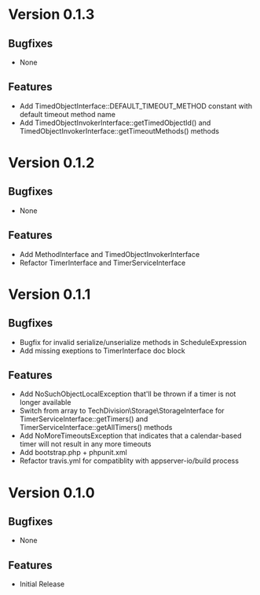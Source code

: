 # Version 0.1.3

## Bugfixes

* None

## Features

* Add TimedObjectInterface::DEFAULT_TIMEOUT_METHOD constant with default timeout method name
* Add TimedObjectInvokerInterface::getTimedObjectId() and TimedObjectInvokerInterface::getTimeoutMethods() methods

# Version 0.1.2

## Bugfixes

* None

## Features

* Add MethodInterface and TimedObjectInvokerInterface
* Refactor TimerInterface and TimerServiceInterface

# Version 0.1.1

## Bugfixes

* Bugfix for invalid serialize/unserialize methods in ScheduleExpression
* Add missing exeptions to TimerInterface doc block

## Features

* Add NoSuchObjectLocalException that'll be thrown if a timer is not longer available
* Switch from array to TechDivision\Storage\StorageInterface for TimerServiceInterface::getTimers() and TimerServiceInterface::getAllTimers() methods
* Add NoMoreTimeoutsException that indicates that a calendar-based timer will not result in any more timeouts
* Add bootstrap.php + phpunit.xml
* Refactor travis.yml for compatiblity with appserver-io/build process

# Version 0.1.0

## Bugfixes

* None

## Features

* Initial Release